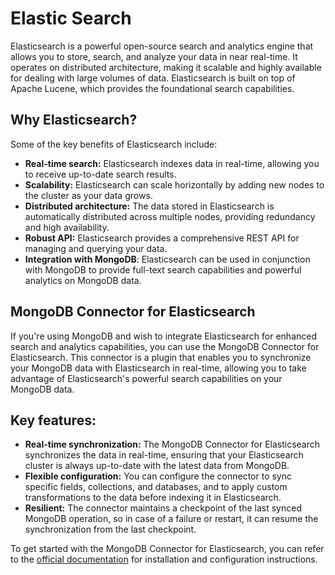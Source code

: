 # Elastic Search

Elasticsearch is a powerful open-source search and analytics engine that allows you to store, search, and analyze your data in near real-time. It operates on distributed architecture, making it scalable and highly available for dealing with large volumes of data. Elasticsearch is built on top of Apache Lucene, which provides the foundational search capabilities.

## Why Elasticsearch?

Some of the key benefits of Elasticsearch include:

- **Real-time search:** Elasticsearch indexes data in real-time, allowing you to receive up-to-date search results.
- **Scalability:** Elasticsearch can scale horizontally by adding new nodes to the cluster as your data grows.
- **Distributed architecture:** The data stored in Elasticsearch is automatically distributed across multiple nodes, providing redundancy and high availability.
- **Robust API:** Elasticsearch provides a comprehensive REST API for managing and querying your data.
- **Integration with MongoDB**: Elasticsearch can be used in conjunction with MongoDB to provide full-text search capabilities and powerful analytics on MongoDB data.

## MongoDB Connector for Elasticsearch

If you're using MongoDB and wish to integrate Elasticsearch for enhanced search and analytics capabilities, you can use the MongoDB Connector for Elasticsearch. This connector is a plugin that enables you to synchronize your MongoDB data with Elasticsearch in real-time, allowing you to take advantage of Elasticsearch's powerful search capabilities on your MongoDB data.

## Key features:

- **Real-time synchronization:** The MongoDB Connector for Elasticsearch synchronizes the data in real-time, ensuring that your Elasticsearch cluster is always up-to-date with the latest data from MongoDB.
- **Flexible configuration:** You can configure the connector to sync specific fields, collections, and databases, and to apply custom transformations to the data before indexing it in Elasticsearch.
- **Resilient:** The connector maintains a checkpoint of the last synced MongoDB operation, so in case of a failure or restart, it can resume the synchronization from the last checkpoint.

To get started with the MongoDB Connector for Elasticsearch, you can refer to the [official documentation](https://docs.mongodb.com/kafka-connector/current/kafka-elasticsearch-sink/) for installation and configuration instructions.
